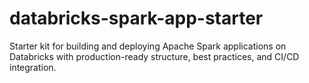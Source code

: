 # databricks-spark-app-starter
Starter kit for building and deploying Apache Spark applications on Databricks with production-ready structure, best practices, and CI/CD integration.
